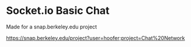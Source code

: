 # Socket.io Basic Chat
Made for a snap.berkeley.edu project

https://snap.berkeley.edu/project?user=hoofer;project=Chat%20Network
